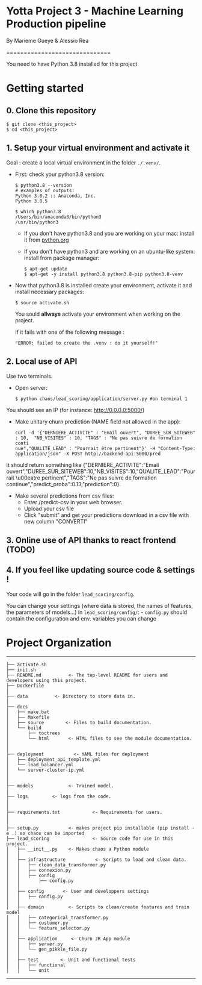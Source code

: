# Yotta Project 3 - Machine Learning Production pipeline

By Marieme Gueye & Alessio Rea

==============================

You need to have Python 3.8 installed for this project

# Getting started

## 0. Clone this repository

```
$ git clone <this_project>
$ cd <this_project>
```

## 1. Setup your virtual environment and activate it

Goal : create a local virtual environment in the folder `./.venv/`.

- First: check your python3.8 version:

    ```
    $ python3.8 --version
    # examples of outputs:
    Python 3.8.2 :: Anaconda, Inc.
    Python 3.8.5

    $ which python3.8
    /Users/bin/anaconda3/bin/python3
    /usr/bin/python3
    ```

    - If you don't have python3.8 and you are working on your mac: install it from [python.org](https://www.python.org/downloads/)
    - If you don't have python3 and are working on an ubuntu-like system: install from package manager:

        ```
        $ apt-get update
        $ apt-get -y install python3.8 python3.8-pip python3.8-venv
        ```

- Now that python3.8 is installed create your environment, activate it and install necessary packages:

    ```
    $ source activate.sh
    ```

    You sould **allways** activate your environment when working on the project.

    If it fails with one of the following message :
    ```
    "ERROR: failed to create the .venv : do it yourself!"
    ```

## 2. Local use of API

Use two terminals.

- Open server:
    ```
    $ python chaos/lead_scoring/application/server.py #on terminal 1
    ```

You should see an IP (for instance: http://0.0.0.0:5000/)

- Make unitary churn prediction (NAME field not allowed in the app):
    ```
    curl -d '{"DERNIERE_ACTIVITE" : "Email ouvert", "DUREE_SUR_SITEWEB" : 10,  "NB_VISITES" : 10, "TAGS" : "Ne pas suivre de formation conti
    nue","QUALITE_LEAD" : "Pourrait être pertinent"}' -H "Content-Type: application/json" -X POST http://backend-api:5000/pred
    ```

It should return something like {"DERNIERE_ACTIVITE":"Email ouvert","DUREE_SUR_SITEWEB":10,"NB_VISITES":10,"QUALITE_LEAD":"Pourrait \u00eatre pertinent","TAGS":"Ne pas suivre de formation continue","predict_proba":0.13,"prediction":0}.

- Make several predictions from csv files:
    * Enter <IP>/predict-csv in your web browser.
    * Upload your csv file
    * Click "submit" and get your predictions download in a csv file with new column "CONVERTI"

## 3. Online use of API thanks to react frontend (TODO)




## 4. If you feel like updating source code & settings !

Your code will go in the folder `lead_scoring/config`.

You can change your settings (where data is stored, the names of features, the parameters of models...)
in `lead_scoring/config/`:
    - `config.py` should contain the configuration and env. variables you can change


# Project Organization 
----------------------

    ├── activate.sh
    ├── init.sh
    ├── README.md          <- The top-level README for users and developers using this project.
    ├── Dockerfile
    │
    ├── data          <- Directory to store data in.
    │
    ├── docs
    │   ├── make.bat
    │   ├── Makefile
    │   ├── source        <- Files to build documentation.
    │   └── build
    │       ├── toctrees
    │       └── html       <- HTML files to see the module documentation.
    │
    │
    ├── deployment           <- YAML files for deployment
    │   ├── deployment_api_template.yml       
    │   └── load_balancer.yml   
    │   └── server-cluster-ip.yml                       
    │
    │
    ├── models             <- Trained model.
    │
    ├── logs         <- logs from the code.
    │
    │
    ├── requirements.txt            <- Requirements for users.
    │
    │
    ├── setup.py           <- makes project pip installable (pip install -e .) so chaos can be imported
    ├── lead_scoring                <- Source code for use in this project.
    │   ├── __init__.py    <- Makes chaos a Python module
    │   │
    │   ├── infrastructure           <- Scripts to load and clean data.
    │   │   ├── clean_data_transformer.py
    │   │   ├── connexion.py    
    │   │   ├── config
    │   │       ├── config.py
    │   │
    │   ├── config       <- User and developpers settings
    │   │   ├── config.py
    │   │
    │   ├── domain         <- Scripts to clean/create features and train model
    │   │   ├── categorical_transformer.py
    │   │   ├── customer.py
    │   │   └── feature_selector.py
    │   │
    │   ├── application     <- Churn JR App module
    │   │   ├── server.py
    │   │   └── gen_pikkle_file.py
    │   │
    │   ├── test        <- Unit and functional tests
    │   │   ├── functional
    │   │   └── unit


--------





